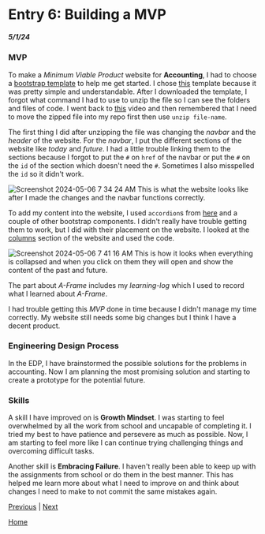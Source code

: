 # Entry 6: Building a MVP
##### 5/1/24

### MVP
To make a *Minimum Viable Product* website for **Accounting**, I had to choose a [bootstrap template](https://startbootstrap.com/?showAngular=false&showVue=false&showPro=false) to help me get started. I chose [this](https://startbootstrap.com/template/scrolling-nav) template because it was pretty simple and understandable. After I downloaded the template, I forgot what command I had to use to unzip the file so I can see the folders and files of code. I went back to [this](https://www.youtube.com/watch?v=DHmKH2vwVGM) video and then remembered that I need to move the zipped file into my repo first then use `unzip file-name`.

The first thing I did after unzipping the file was changing the *navbar* and the *header* of the website. For the *navbar*, I put the different sections of the website like *today* and *future*. I had a little trouble linking them to the sections because I forgot to put the `#` on `href` of the navbar or put the `#` on the `id` of the section which doesn't need the `#`. Sometimes I also misspelled the `id` so it didn't work.

![Screenshot 2024-05-06 7 34 24 AM](https://github.com/bryanc8776/sep10-freedom-project/assets/146866834/03a891d9-c425-49ae-a427-a0c81a17e8e0)
This is what the website looks like after I made the changes and the navbar functions correctly.

To add my content into the website, I used `accordion`s from [here](https://getbootstrap.com/docs/5.3/getting-started/introduction/) and a couple of other bootstrap components. I didn't really have trouble getting them to work, but I did with their placement on the website. I looked at the [columns](https://getbootstrap.com/docs/5.3/layout/columns/) section of the website and used the code. 

![Screenshot 2024-05-06 7 41 16 AM](https://github.com/bryanc8776/sep10-freedom-project/assets/146866834/fa0c6bbf-404b-42fb-b2a2-91dfc640baca)
This is how it looks when everything is collapsed and when you click on them they will open and show the content of the past and future.

The part about *A-Frame* includes my *learning-log* which I used to record what I learned about *A-Frame*.

I had trouble getting this *MVP* done in time because I didn't manage my time correctly. My website still needs some big changes but I think I have a decent product. 

### Engineering Design Process
In the EDP, I have brainstormed the possible solutions for the problems in accounting. Now I am planning the most promising solution and starting to create a prototype for the potential future.

### Skills
A skill I have improved on is **Growth Mindset**. I was starting to feel overwhelmed by all the work from school and uncapable of completing it. I tried my best to have patience and persevere as much as possible. Now, I am starting to feel more like I can continue trying challenging things and overcoming difficult tasks.

Another skill is **Embracing Failure**. I haven't really been able to keep up with the assignments from school or do them in the best manner. This has helped me learn more about what I need to improve on and think about changes I need to make to not commit the same mistakes again. 



[Previous](entry05.md) | [Next](entry07.md)

[Home](../README.md)
